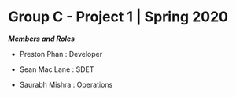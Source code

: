 # Group C - Project 1 | Spring 2020

_**Members and Roles**_

+ Preston Phan   : Developer

+ Sean Mac Lane  : SDET

+ Saurabh Mishra : Operations

